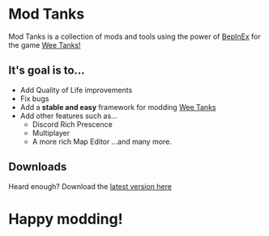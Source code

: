 # Mod Tanks
Mod Tanks is a collection of mods and tools using the power of [BepInEx](https://github.com/BepInEx/BepInEx) for the game [Wee Tanks!](https://www.weetanks.com/)

## It's goal is to...
  - Add Quality of Life improvements
  - Fix bugs
  - Add a **stable and easy** framework for modding [Wee Tanks](https://www.weetanks.com/)
  - Add other features such as...
      - Discord Rich Prescence
      - Multiplayer
      - A more rich Map Editor
...and many more.

## Downloads
Heard enough? Download the [latest version here](https://github.com/nonperforming/ModTanks/releases/)

# Happy modding!
